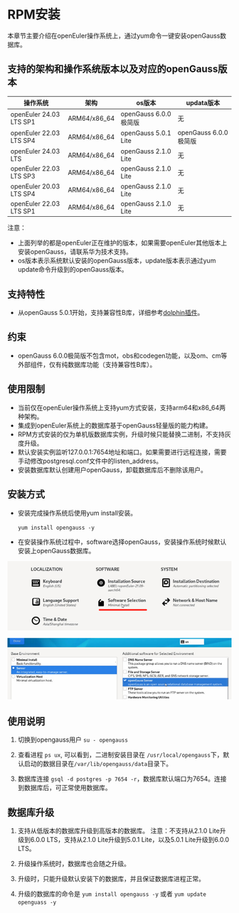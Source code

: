 # RPM安装

本章节主要介绍在openEuler操作系统上，通过yum命令一键安装openGauss数据库。

## 支持的架构和操作系统版本以及对应的openGauss版本

| 操作系统                 |     架构      |      os版本     |     updata版本    |
| ----------------------- | ------------- | --------------- | ---------------- |
| openEuler 24.03 LTS SP1 | ARM64/x86_64  | openGauss 6.0.0 极简版  |     无     |
| openEuler 22.03 LTS SP4 | ARM64/x86_64  | openGauss 5.0.1 Lite   | openGauss 6.0.0 极简版 |
| openEuler 24.03 LTS     | ARM64/x86_64  | openGauss 2.1.0 Lite   |     无     |
| openEuler 22.03 LTS SP3 | ARM64/x86_64  | openGauss 2.1.0 Lite   |     无     |
| openEuler 20.03 LTS SP4 | ARM64/x86_64  | openGauss 2.1.0 Lite   |     无     |
| openEuler 22.03 LTS SP1 | ARM64/x86_64  | openGauss 2.1.0 Lite   |     无     |

注意：
- 上面列举的都是openEuler正在维护的版本，如果需要openEuler其他版本上安装openGauss，请联系华为技术支持。
- os版本表示系统默认安装的openGauss版本，update版本表示通过yum update命令升级到的openGauss版本。

## 支持特性

- 从openGauss 5.0.1开始，支持兼容性B库，详细参考[dolphin插件](../ExtensionReference/dolphin概述.md)。
  
## 约束

- openGauss 6.0.0极简版不包含mot，obs和codegen功能，以及om、cm等外部组件，仅有纯数据库功能（支持兼容性B库）。

## 使用限制

- 当前仅在openEuler操作系统上支持yum方式安装，支持arm64和x86_64两种架构。
- 集成到openEuler系统上的数据库基于openGauss轻量版的能力构建。
- RPM方式安装的仅为单机版数据库实例，升级时候只能替换二进制，不支持灰度升级。
- 默认安装实例监听127.0.0.1:7654地址和端口。如果需要进行远程连接，需要手动修改postgresql.conf文件中的listen_address。
- 安装数据库默认创建用户openGauss，卸载数据库后不删除该用户。

## 安装方式

- 安装完成操作系统后使用yum install安装。

    `yum install opengauss -y`

- 在安装操作系统过程中，software选择openGauss，安装操作系统时候默认安装上openGauss数据库。

![](figures/soft_select.png)

![](figures/choose_opengauss.png)


## 使用说明

1. 切换到opengauss用户 `su - opengauss`
   
2. 查看进程 `ps ux`, 可以看到，二进制安装目录在 `/usr/local/opengauss`下，默认启动的数据目录在`/var/lib/opengauss/data`目录下。

3. 数据库连接 `gsql -d postgres -p 7654 -r`，数据库默认端口为7654。连接到数据库后，可正常使用数据库。

## 数据库升级

1. 支持从低版本的数据库升级到高版本的数据库。
   注意：不支持从2.1.0 Lite升级到6.0.0 LTS，支持从2.1.0 Lite升级到5.0.1 Lite，以及5.0.1 Lite升级到6.0.0 LTS。

2. 升级操作系统时，数据库也会随之升级。

3. 升级时，只能升级默认安装下的数据库，并且保证数据库进程正常。

4. 升级的数据库的命令是
    `yum install opengauss -y` 或者 `yum update openguass -y`
